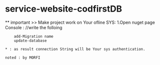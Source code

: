 # service-website-codfirstDB
** important >>
	Make project work on Your ofline SYS:
	1.Open nuget page Console : //write the folloing
	
		add-Migration name
		update-database
		
	* : as result connection String will be Your sys authentication.
	
	noted : by MORFI
		